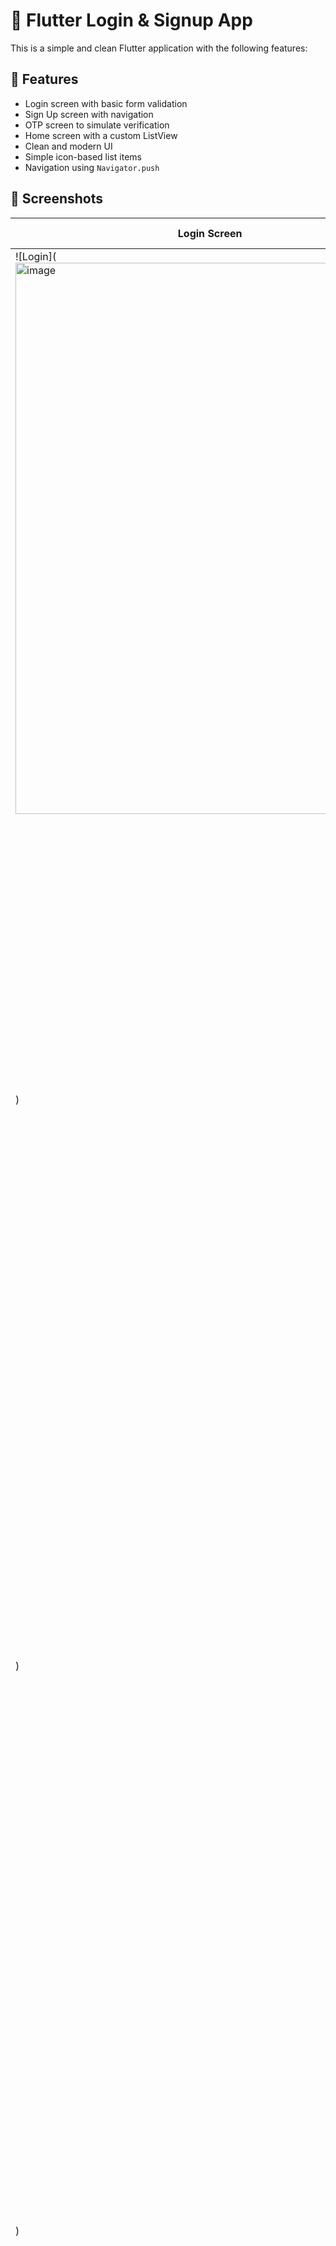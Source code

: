 # 🚀 Flutter Login & Signup App

This is a simple and clean Flutter application with the following features:

## 📱 Features

- Login screen with basic form validation  
- Sign Up screen with navigation  
- OTP screen to simulate verification  
- Home screen with a custom ListView  
- Clean and modern UI  
- Simple icon-based list items  
- Navigation using `Navigator.push`  

## 🧱 Screenshots

| Login Screen | Sign Up Screen | OTP Screen | Home List |
|--------------|----------------|------------|------------|
| ![Login](<img width="616" height="882" alt="image" src="https://github.com/user-attachments/assets/137d7046-bff0-43f6-940f-bba0d8b71ccf" />
) | ![SignUp](<img width="621" height="882" alt="image" src="https://github.com/user-attachments/assets/3ea22174-7c79-46b1-b14d-8e86c3b4fa0a" />
) | ![OTP](<img width="603" height="878" alt="image" src="https://github.com/user-attachments/assets/8b2a4c6d-6245-44b0-91b2-a90e4f064864" />
) | ![List](<img width="614" height="879" alt="image" src="https://github.com/user-attachments/assets/eda108f5-9c4e-4bfa-951e-56dc79436327" />
) |



## 🎨 Technologies

- Flutter 3.x  
- Dart  
- Material Design Components  


